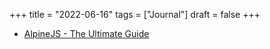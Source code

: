 +++
title = "2022-06-16"
tags = ["Journal"]
draft = false
+++

-   [AlpineJS - The Ultimate Guide](https://daily.dev/blog/alpine-js-the-ultimate-guide)